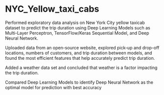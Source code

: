 # NYC_Yellow_taxi_cabs

Performed exploratory data analysis on New York City yellow taxicab dataset to predict the trip duration using Deep Learning Models such as Multi-Layer Perceptron, TensorFlow/Keras Sequential Model, and Deep Neural Network. 

Uploaded data from an open-source website, explored pick-up and drop-off locations, numbers of customers, and trip duration between models, and found the most efficient features that help accurately predict trip duration.

Added a weather data set and concluded that weather is a factor impacting the trip duration.

Compared Deep Learning Models to identify Deep Neural Network as the optimal model for prediction with best accuracy

